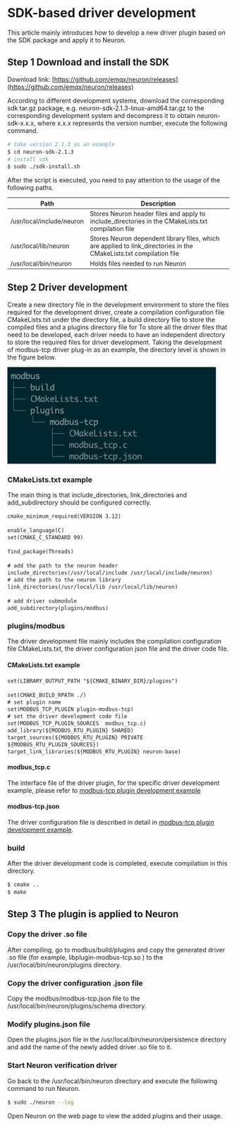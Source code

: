# SDK-based driver development

This article mainly introduces how to develop a new driver plugin based on the SDK package and apply it to Neuron.

## Step 1 Download and install the SDK

Download link: [https://github.com/emqx/neuron/releases](https://github.com/emqx/neuron/releases)

According to different development systems, download the corresponding sdk tar.gz package, e.g. neuron-sdk-2.1.3-linux-amd64.tar.gz to the corresponding development system and decompress it to obtain neuron-sdk-x.x.x, where x.x.x represents the version number, execute the following command.

```bash
# take version 2.1.3 as an example
$ cd neuron-sdk-2.1.3
# install sdk
$ sudo ./sdk-install.sh
```

After the script is executed, you need to pay attention to the usage of the following paths.

| Path                      | Description                            |
| --------------------------| ------------------------------------------------------------------------------------------------------------------- |
| /usr/local/include/neuron | Stores Neuron header files and apply to include_directories in the CMakeLists.txt compilation file                   |
| /usr/local/lib/neuron     | Stores Neuron dependent library files, which are applied to link_directories in the CMakeLists.txt compilation file |
| /usr/local/bin/neuron     | Holds files needed to run Neuron             |

## Step 2 Driver development

Create a new directory file in the development environment to store the files required for the development driver, create a compilation configuration file CMakeLists.txt under the directory file, a build directory file to store the compiled files and a plugins directory file for To store all the driver files that need to be developed, each driver needs to have an independent directory to store the required files for driver development. Taking the development of modbus-tcp driver plug-in as an example, the directory level is shown in the figure below.

![driver_tree](./assets/driver_tree.png)

### CMakeLists.txt example

The main thing is that include_directories, link_directories and add_subdirectory should be configured correctly.

```shell
cmake_minimum_required(VERSION 3.12)

enable_language(C)
set(CMAKE_C_STANDARD 99)

find_package(Threads)

# add the path to the neuron header
include_directories(/usr/local/include /usr/local/include/neuron)
# add the path to the neuron library
link_directories(/usr/local/lib /usr/local/lib/neuron)

# add driver submodule
add_subdirectory(plugins/modbus)
```

### plugins/modbus

The driver development file mainly includes the compilation configuration file CMakeLists.txt, the driver configuration json file and the driver code file.

#### CMakeLists.txt example

```shell
set(LIBRARY_OUTPUT_PATH "${CMAKE_BINARY_DIR}/plugins")

set(CMAKE_BUILD_RPATH ./)
# set plugin name
set(MODBUS_TCP_PLUGIN plugin-modbus-tcp)
# set the driver development code file
set(MODBUS_TCP_PLUGIN_SOURCES  modbus_tcp.c)
add_library(${MODBUS_RTU_PLUGIN} SHARED)
target_sources(${MODBUS_RTU_PLUGIN} PRIVATE ${MODBUS_RTU_PLUGIN_SOURCES})
target_link_libraries(${MODBUS_RTU_PLUGIN} neuron-base)
```

#### modbus_tcp.c

The interface file of the driver plugin, for the specific driver development example, please refer to [modbus-tcp plugin development example](./modbus_example.md)

#### modbus-tcp.json

The driver configuration file is described in detail in [modbus-tcp plugin development example](./modbus_example.md).

### build

After the driver development code is completed, execute compilation in this directory.

```bash
$ cmake ..
$ make
```

## Step 3 The plugin is applied to Neuron

### Copy the driver .so file

After compiling, go to modbus/build/plugins and copy the generated driver .so file (for example, libplugin-modbus-tcp.so ) to the /usr/local/bin/neuron/plugins directory.

### Copy the driver configuration .json file

Copy the modbus/modbus-tcp.json file to the /usr/local/bin/neuron/plugins/schema directory.

### Modify plugins.json file

Open the plugins.json file in the /usr/local/bin/neuron/persistence directory and add the name of the newly added driver .so file to it.

### Start Neuron verification driver

Go back to the /usr/local/bin/neuron directory and execute the following command to run Neuron.

```bash
$ sudo ./neuron --log
```

Open Neuron on the web page to view the added plugins and their usage.
